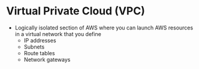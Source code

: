 # Virtual Private Cloud \(VPC\)

* Logically isolated section of AWS where you can launch AWS resources in a virtual network that you define
  * IP addresses
  * Subnets
  * Route tables
  * Network gateways



